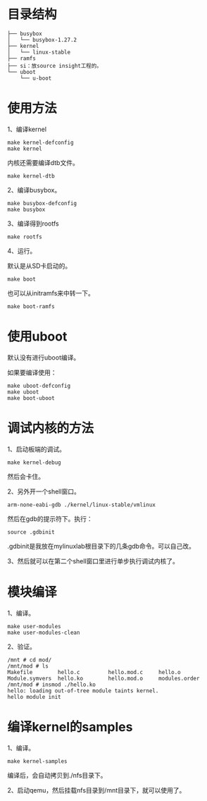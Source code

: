 # 目录结构

```
├── busybox
│   └── busybox-1.27.2
├── kernel
│   └── linux-stable
├── ramfs
├── si：放source insight工程的。
└── uboot
    └── u-boot
```



# 使用方法

1、编译kernel

```
make kernel-defconfig
make kernel
```

内核还需要编译dtb文件。

```
make kernel-dtb
```



2、编译busybox。

```
make busybox-defconfig
make busybox
```

3、编译得到rootfs

```
make rootfs
```

4、运行。

默认是从SD卡启动的。

```
make boot
```

也可以从initramfs来中转一下。

```
make boot-ramfs
```



# 使用uboot

默认没有进行uboot编译。

如果要编译使用：

```
make uboot-defconfig
make uboot
make boot-uboot
```



# 调试内核的方法

1、启动板端的调试。

```
make kernel-debug
```

然后会卡住。

2、另外开一个shell窗口。

```
arm-none-eabi-gdb ./kernel/linux-stable/vmlinux
```

然后在gdb的提示符下。执行：

```
source .gdbinit 
```

.gdbinit是我放在mylinuxlab根目录下的几条gdb命令。可以自己改。

3、然后就可以在第二个shell窗口里进行单步执行调试内核了。

# 模块编译

1、编译。

```
make user-modules 
make user-modules-clean 
```

2、验证。

```
/mnt # cd mod/
/mnt/mod # ls
Makefile        hello.c         hello.mod.c     hello.o
Module.symvers  hello.ko        hello.mod.o     modules.order
/mnt/mod # insmod ./hello.ko
hello: loading out-of-tree module taints kernel.
hello module init
```

# 编译kernel的samples

1、编译。

```
make kernel-samples
```

编译后，会自动拷贝到./nfs目录下。

2、启动qemu，然后挂载nfs目录到/mnt目录下，就可以使用了。

